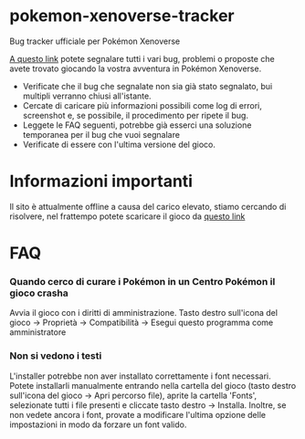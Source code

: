 # pokemon-xenoverse-tracker
Bug tracker ufficiale per Pokémon Xenoverse

[A questo link](https://github.com/fuji97/pokemon-xenoverse-tracker/issues) potete segnalare tutti i vari bug, problemi o proposte che avete trovato giocando la vostra avventura in Pokémon Xenoverse.

- Verificate che il bug che segnalate non sia già stato segnalato, bui multipli verranno chiusi all'istante.
- Cercate di caricare più informazioni possibili come log di errori, screenshot e, se possibile, il procedimento per ripete il bug.
- Leggete le FAQ seguenti, potrebbe già esserci una soluzione temporanea per il bug che vuoi segnalare
- Verificate di essere con l'ultima versione del gioco.

# Informazioni importanti
Il sito è attualmente offline a causa del carico elevato, stiamo cercando di risolvere, nel frattempo potete scaricare il gioco da [questo link](http://www.pokemonhacking.it/PkXe.zip)

# FAQ
### Quando cerco di curare i Pokémon in un Centro Pokémon il gioco crasha
Avvia il gioco con i diritti di amministrazione. Tasto destro sull'icona del gioco -> Proprietà -> Compatibilità -> Esegui questo programma come amministratore
### Non si vedono i testi
L'installer potrebbe non aver installato correttamente i font necessari. Potete installarli manualmente entrando nella cartella del gioco (tasto destro sull'icona del gioco -> Apri percorso file), aprite la cartella 'Fonts', selezionate tutti i file presenti e cliccate tasto destro -> Installa. Inoltre, se non vedete ancora i font, provate a modificare l'ultima opzione delle impostazioni in modo da forzare un font valido.
